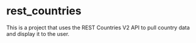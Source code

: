 # rest_countries
This is a project that uses  the REST Countries V2 API to pull country data and display it to the user.


